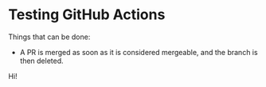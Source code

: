 # Testing GitHub Actions

Things that can be done:
- A PR is merged as soon as it is considered mergeable, and the branch is then deleted.

Hi!
